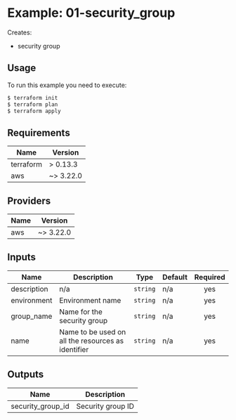 
# Example: 01-security\_group  
Creates:
- security group

## Usage

To run this example you need to execute:

```bash
$ terraform init
$ terraform plan
$ terraform apply
```

## Requirements

| Name | Version |
|------|---------|
| terraform | > 0.13.3 |
| aws | ~> 3.22.0 |

## Providers

| Name | Version |
|------|---------|
| aws | ~> 3.22.0 |

## Inputs

| Name | Description | Type | Default | Required |
|------|-------------|------|---------|:--------:|
| description | n/a | `string` | n/a | yes |
| environment | Environment name | `string` | n/a | yes |
| group\_name | Name for the security group | `string` | n/a | yes |
| name | Name to be used on all the resources as identifier | `string` | n/a | yes |

## Outputs

| Name | Description |
|------|-------------|
| security\_group\_id | Security group ID |
